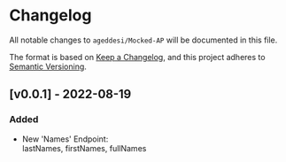 # Changelog
All notable changes to `ageddesi/Mocked-AP` will be documented in this file.

The format is based on [Keep a Changelog](https://keepachangelog.com/en/1.0.0/),
and this project adheres to [Semantic Versioning](https://semver.org/spec/v2.0.0.html).

## [v0.0.1] - 2022-08-19
### Added
- New 'Names' Endpoint:  
lastNames, firstNames, fullNames
